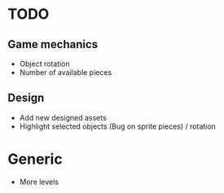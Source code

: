 # TODO

## Game mechanics
* Object rotation
* Number of available pieces

## Design
* Add new designed assets
* Highlight selected objects (Bug on sprite pieces) / rotation

# Generic
* More levels

